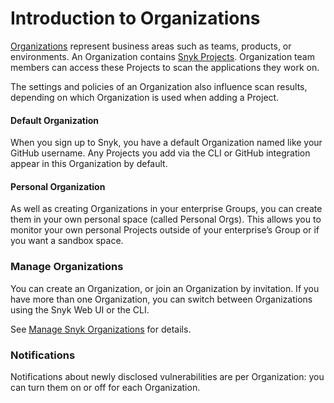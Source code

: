 # Introduction to Organizations

[Organizations](whats-a-snyk-organization.md) represent business areas such as teams, products, or environments. An Organization contains [Snyk Projects](../snyk-projects/). Organization team members can access these Projects to scan the applications they work on.

The settings and policies of an Organization also influence scan results, depending on which Organization is used when adding a Project.

#### Default Organization

When you sign up to Snyk, you have a default Organization named like your GitHub username. Any Projects you add via the CLI or GitHub integration appear in this Organization by default.

#### Personal Organization

As well as creating Organizations in your enterprise Groups, you can create them in your own personal space (called Personal Orgs). This allows you to monitor your own personal Projects outside of your enterprise’s Group or if you want a sandbox space.

### Manage Organizations

You can create an Organization, or join an Organization by invitation. If you have more than one Organization, you can switch between Organizations using the Snyk Web UI or the CLI.

See [Manage Snyk Organizations](manage-organizations.md) for details.

### Notifications

Notifications about newly disclosed vulnerabilities are per Organization: you can turn them on or off for each Organization.
